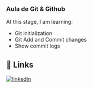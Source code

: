 ### Aula de Git & Github

At this stage, I am learning:

- Git initialization
- Git Add and Commit changes
- Show commit logs


## 🔗 Links
[![linkedin](https://img.shields.io/badge/linkedin-0A66C2?style=for-the-badge&logo=linkedin&logoColor=white)](https://www.linkedin.com/in/lucasmoraesdev/)


